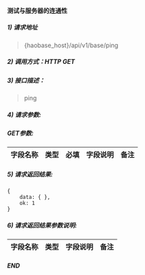 #### 测试与服务器的连通性


##### 1) 请求地址

>{haobase_host}/api/v1/base/ping

##### 2) 调用方式：HTTP GET

##### 3) 接口描述：

> ping

##### 4) 请求参数:

##### GET参数:
|字段名称       |类型            |必填            |字段说明         |备注     |
| -------------|:--------------:|:--------------:|:--------------:|:------:|



##### 5) 请求返回结果:

```
{
    data: { },
    ok: 1
}
```


##### 6) 请求返回结果参数说明:
|字段名称       |类型            |字段说明         |备注     |
| -------------|:--------------:|:--------------:|:--------------:|

  
##### END  
  

